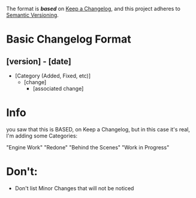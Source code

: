The format is ***based*** on [Keep a Changelog](https://keepachangelog.com/en/1.1.0/),
and this project adheres to [Semantic Versioning](https://semver.org/spec/v2.0.0.html).

# Basic Changelog Format

## [version] - [date]

- [Category (Added, Fixed, etc)]
  - [change]
    - [associated change]

# Info
you saw that this is BASED, on Keep a Changelog, but in this case it's real, I'm adding some Categories:

"Engine Work"
"Redone"
"Behind the Scenes"
"Work in Progress"


# Don't:

- Don't list Minor Changes that will not be noticed

